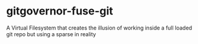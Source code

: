 # gitgovernor-fuse-git
A Virtual Filesystem that creates the illusion of working inside a full loaded git repo but using a sparse in reality
